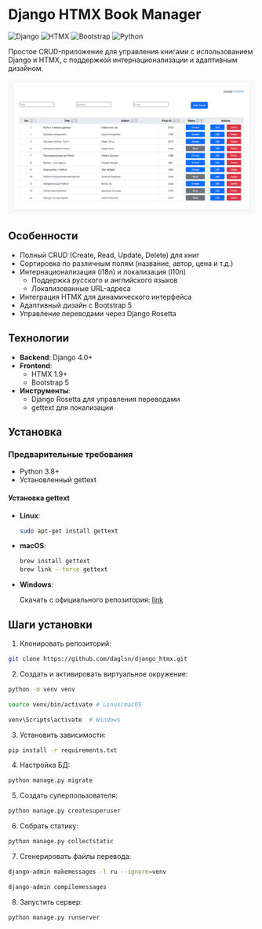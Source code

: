 # Django HTMX Book Manager

![Django](https://img.shields.io/badge/Django-092E20?style=for-the-badge&logo=django&logoColor=white)
![HTMX](https://img.shields.io/badge/HTMX-1.9.2-%23FF6F00?style=for-the-badge)
![Bootstrap](https://img.shields.io/badge/Bootstrap-563D7C?style=for-the-badge&logo=bootstrap&logoColor=white)
![Python](https://img.shields.io/badge/Python-3776AB?style=for-the-badge&logo=python&logoColor=white)

Простое CRUD-приложение для управления книгами с использованием Django и HTMX, с поддержкой интернационализации и адаптивным дизайном.

![Screenshot](docs/img.png)

## Особенности

- Полный CRUD (Create, Read, Update, Delete) для книг
- Сортировка по различным полям (название, автор, цена и т.д.)
- Интернационализация (i18n) и локализация (l10n)
  - Поддержка русского и английского языков
  - Локализованные URL-адреса
- Интеграция HTMX для динамического интерфейса
- Адаптивный дизайн с Bootstrap 5
- Управление переводами через Django Rosetta

## Технологии

- **Backend**: Django 4.0+
- **Frontend**: 
  - HTMX 1.9+
  - Bootstrap 5
- **Инструменты**:
  - Django Rosetta для управления переводами
  - gettext для локализации

## Установка

### Предварительные требования

- Python 3.8+
- Установленный gettext

#### Установка gettext
- **Linux**:
  ```bash
  sudo apt-get install gettext
- **macOS**:

   ```bash
  brew install gettext
   brew link --force gettext
  
- **Windows**:

    Скачать с официального репозитория:
[link](https://github.com/mlocati/gettext-iconv-windows/releases/download/v0.21-v1.16/gettext0.21-iconv1.16-static-64.exe)

## Шаги установки
1. Клонировать репозиторий:

```bash
git clone https://github.com/daglsn/django_htmx.git
```

2. Создать и активировать виртуальное окружение:

```bash
python -m venv venv
```
```bash
source venv/bin/activate # Linux/macOS
```
```bash
venv\Scripts\activate  # Windows
```

3. Установить зависимости:

```bash
pip install -r requirements.txt
```
4. Настройка БД:

```bash
python manage.py migrate
```
5. Создать суперпользователя:

```bash
python manage.py createsuperuser
```
6. Собрать статику:

```bash
python manage.py collectstatic
```
7. Сгенерировать файлы перевода:

```bash
django-admin makemessages -l ru --ignore=venv
```
```bash
django-admin compilemessages
```
8. Запустить сервер:

```bash
python manage.py runserver
```

